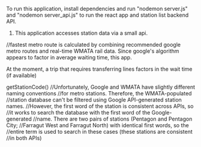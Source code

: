 To run this application, install dependencies and run "nodemon server.js" and
"nodemon server_api.js" to run the react app and station list backend API.

1) This application accesses station data via a small api.

//fastest metro route is calculated by combining recommended google metro routes
and real-time WMATA rail data. Since google's algorithm appears to factor in
average waiting time, this app.

At the moment, a trip that requires transferring lines factors in the wait time
(if available)


getStationCode()
//Unfortunately, Google and WMATA have slightly different naming conventions
//for metro stations. Therefore, the WMATA-populated
//station database can't be filtered using Google API-generated station names.
//However, the first word of the station is consistent across APIs, so
//it works to search the database with the first word of the Google-generated
//name. There are two pairs of stations (Pentagon and Pentagon City;
//Farragut West and Farragut North) with identical first words, so the
//entire term is used to search in these cases (these stations are consistent
//in both APIs)
